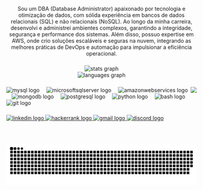 <p align="center">Sou um DBA (Database Administrator) apaixonado por tecnologia e otimização de dados, com sólida experiência em bancos de dados relacionais (SQL) e não relacionais (NoSQL). Ao longo da minha carreira, desenvolvi e administrei ambientes complexos, garantindo a integridade, segurança e performance dos sistemas. Além disso, possuo expertise em AWS, onde crio soluções escaláveis e seguras na nuvem, integrando as melhores práticas de DevOps e automação para impulsionar a eficiência operacional.</p>

###

<div align="center">
  <img src="https://github-readme-stats.vercel.app/api?username=giwnltrema&hide_title=false&hide_rank=false&show_icons=true&include_all_commits=true&count_private=true&disable_animations=false&theme=dracula&locale=en&hide_border=false" height="150" alt="stats graph" /> <br>
  <img src="https://github-readme-stats.vercel.app/api/top-langs?username=giwnltrema&locale=en&hide_title=false&layout=compact&card_width=320&langs_count=5&theme=dracula&hide_border=false" height="120" alt="languages graph"  />
</div>

###

<img align="right" height="150" src="https://i.redd.it/m66hhy1qnvjc1.gif"  />

###

<div align="left">
  <img src="https://cdn.jsdelivr.net/gh/devicons/devicon/icons/mysql/mysql-original-wordmark.svg" height="50" alt="mysql logo"  />
  <img width="10" />
  <img src="https://cdn.jsdelivr.net/gh/devicons/devicon/icons/microsoftsqlserver/microsoftsqlserver-plain-wordmark.svg" height="50" alt="microsoftsqlserver logo"  />
  <img width="10" />
  <img src="https://cdn.jsdelivr.net/gh/devicons/devicon/icons/amazonwebservices/amazonwebservices-original-wordmark.svg" height="50" alt="amazonwebservices logo"  />
  <img width="10" />
  <img src="https://cdn.jsdelivr.net/gh/devicons/devicon/icons/mongodb/mongodb-plain-wordmark.svg" height="50" alt="mongodb logo"  />
  <img width="10" />
  <img src="https://cdn.jsdelivr.net/gh/devicons/devicon/icons/postgresql/postgresql-plain-wordmark.svg" height="50" alt="postgresql logo"  />
  <img width="10" />
  <img src="https://cdn.jsdelivr.net/gh/devicons/devicon/icons/python/python-original-wordmark.svg" height="50" alt="python logo"  />
  <img width="10" />
  <img src="https://cdn.jsdelivr.net/gh/devicons/devicon/icons/bash/bash-original.svg" height="50" alt="bash logo"  />
  <img width="10" />
  <img src="https://cdn.jsdelivr.net/gh/devicons/devicon/icons/git/git-plain-wordmark.svg" height="50" alt="git logo"  />
</div>

###

<div align="left">
  <a href="https://www.linkedin.com/in/gabrielfddba/" target="_blank">
    <img src="https://img.shields.io/static/v1?message=LinkedIn&logo=linkedin&label=&color=0077B5&logoColor=white&labelColor=&style=for-the-badge" height="35" alt="linkedin logo"  />
  </a>
  <a href="https://www.hackerrank.com/profile/GabrielFDDBA" target="_blank">
    <img src="https://img.shields.io/static/v1?message=HackerRank&logo=hackerrank&label=&color=2EC866&logoColor=white&labelColor=&style=for-the-badge" height="35" alt="hackerrank logo"  />
  </a>
  <a href="fduarte.gabriel13@gmail.com" target="_blank">
    <img src="https://img.shields.io/static/v1?message=Gmail&logo=gmail&label=&color=D14836&logoColor=white&labelColor=&style=for-the-badge" height="35" alt="gmail logo"  />
  </a>
  <a href="trema." target="_blank">
    <img src="https://img.shields.io/static/v1?message=Discord&logo=discord&label=&color=7289DA&logoColor=white&labelColor=&style=for-the-badge" height="35" alt="discord logo"  />
  </a>
</div>

###

<br clear="both">

<picture>
  <source media="(prefers-color-scheme: dark)" srcset="https://raw.githubusercontent.com/giwnltrema/giwnltrema/output/github-snake-dark.svg" />
  <source media="(prefers-color-scheme: light)" srcset="https://raw.githubusercontent.com/giwnltrema/giwnltrema/output/github-snake.svg" />
  <img alt="github-snake" src="https://raw.githubusercontent.com/giwnltrema/giwnltrema/output/github-snake.svg" />
</picture>

###
